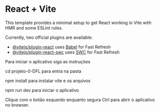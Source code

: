 # React + Vite

This template provides a minimal setup to get React working in Vite with HMR and some ESLint rules.

Currently, two official plugins are available:

- [@vitejs/plugin-react](https://github.com/vitejs/vite-plugin-react/blob/main/packages/plugin-react/README.md) uses [Babel](https://babeljs.io/) for Fast Refresh
- [@vitejs/plugin-react-swc](https://github.com/vitejs/vite-plugin-react-swc) uses [SWC](https://swc.rs/) for Fast Refresh

Para iniciar o aplicativo siga as instruções

cd projeto-0-DFL
para entra na pasta 

npm install
para instalar vite e os arquivos

npm run dev
para iniciar o aplicativo 

Clique com o botão esquerdo enquanto segura Ctrl para abrir o aplicativo no browser.
